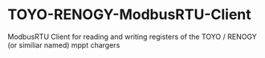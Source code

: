 # TOYO-RENOGY-ModbusRTU-Client
ModbusRTU Client for reading and writing registers of the TOYO / RENOGY (or similiar named) mppt chargers 

